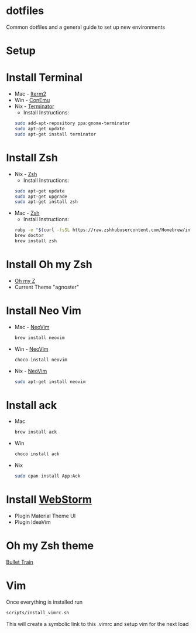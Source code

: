 # dotfiles
Common dotfiles and a general guide to set up new environments

# Setup

# Install Terminal
* Mac - [Iterm2](https://www.iterm2.com)
* Win - [ConEmu](https://conemu.github.io/)
* Nix - [Terminator](./scripts/install_terminator.sh)
    * Install Instructions:
    ```sh
    sudo add-apt-repository ppa:gnome-terminator
    sudo apt-get update
    sudo apt-get install terminator
    ```

# Install Zsh
* Nix - [Zsh](./scripts/install_zsh_nix.sh)
    * Install Instructions:
    ```sh
    sudo apt-get update
    sudo apt-get upgrade
    sudo apt-get install zsh
    ```
* Mac - [Zsh](./scripts/install_zsh_mac.sh)
   * Install Instructions:
   ```sh
   ruby -e "$(curl -fsSL https://raw.zshhubusercontent.com/Homebrew/install/master/install)"
   brew doctor
   brew install zsh
   ```
# Install Oh my Zsh
* [Oh my Z](./scripts/install_oh_my_zsh.sh)
* Current Theme "agnoster"

# Install Neo Vim
* Mac - [NeoVim](./scripts/install_neovim_mac.sh) 
    ```sh
    brew install neovim
    ```
* Win - [NeoVim](./scripts/install_neovim_win.sh)
    ```sh
    choco install neovim
    ```
* Nix - [NeoVim](./scripts/install_neovim_nix.sh)
   ```sh
   sudo apt-get install neovim
   ```
# Install ack 
* Mac
   ```sh
   brew install ack 
   ```
* Win 
   ```sh
   choco install ack 
   ```
* Nix
  ```sh
  sudo cpan install App:Ack
  ```


# Install [WebStorm](https://jetbrains.com)
* Plugin Material Theme UI
* Plugin IdeaVim

# Oh my Zsh theme
[Bullet Train](https://github.com/caiogondim/bullet-train.zsh)

# Vim
Once everything is installed run 
```sh
scripts/install_vimrc.sh
```
This will create a symbolic link to this .vimrc and setup vim for the next load


